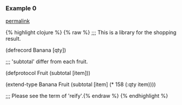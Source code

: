 ### Example 0
[permalink](#example-0)

{% highlight clojure %}
{% raw %}
;;; This is a library for the shopping result.

(defrecord Banana [qty])

;;; 'subtotal' differ from each fruit.

(defprotocol Fruit
  (subtotal [item]))

(extend-type Banana
  Fruit
  (subtotal [item]
    (* 158 (:qty item))))

;;; Please see the term of 'reify'.{% endraw %}
{% endhighlight %}


